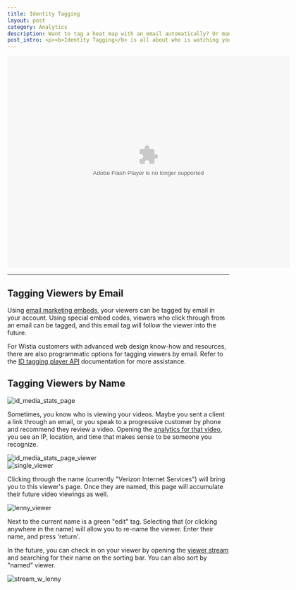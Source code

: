 ```yaml
---
title: Identity Tagging
layout: post
category: Analytics
description: Want to tag a heat map with an email automatically? Or manually enter a name? Learn how here!
post_intro: <p><b>Identity Tagging</b> is all about who is watching your videos, and watching their behavior over time.  Using emails and names, Wistia makes it easy to identify your most engaged viewers.</p>
---
```


<div class="video_embed">
<div id="wistia_36ad88ccb0" class="wistia_embed" style="width:640px;height:480px;" data-video-width="640" data-video-height="480"><object id="wistia_36ad88ccb0_seo" classid="clsid:D27CDB6E-AE6D-11cf-96B8-444553540000" style="display:block;height:480px;position:relative;width:640px;"><param name="movie" value="http://embed.wistia.com/flash/embed_player_v2.0.swf?2012-06-01"></param><param name="allowfullscreen" value="true"></param><param name="allowscriptaccess" value="always"></param><param name="bgcolor" value="#000000"></param><param name="wmode" value="opaque"></param><param name="flashvars" value="customColor=4991C4&hdUrl%5Bheight%5D=960&hdUrl%5Btype%5D=hdflv&hdUrl%5Burl%5D=http%3A%2F%2Fembed.wistia.com%2Fdeliveries%2Ff416273e09d09a93aa1af71b26b136720cc2ebb4.bin&hdUrl%5Bwidth%5D=1280&mediaDuration=26.527&stillUrl=http%3A%2F%2Fembed.wistia.com%2Fdeliveries%2F2f363a7fc2d70d8051a9ace07ff42bece899adb6.jpg%3Fimage_crop_resized%3D640x480&unbufferedSeek=true&videoUrl=http%3A%2F%2Fembed.wistia.com%2Fdeliveries%2Fa68a12b5db766c0ed78d0b7db47d169c46fb6865.bin"></param><embed src="http://embed.wistia.com/flash/embed_player_v2.0.swf?2012-06-01" allowfullscreen="true" allowscriptaccess="always" bgcolor=#000000 flashvars="customColor=4991C4&hdUrl%5Bheight%5D=960&hdUrl%5Btype%5D=hdflv&hdUrl%5Burl%5D=http%3A%2F%2Fembed.wistia.com%2Fdeliveries%2Ff416273e09d09a93aa1af71b26b136720cc2ebb4.bin&hdUrl%5Bwidth%5D=1280&mediaDuration=26.527&stillUrl=http%3A%2F%2Fembed.wistia.com%2Fdeliveries%2F2f363a7fc2d70d8051a9ace07ff42bece899adb6.jpg%3Fimage_crop_resized%3D640x480&unbufferedSeek=true&videoUrl=http%3A%2F%2Fembed.wistia.com%2Fdeliveries%2Fa68a12b5db766c0ed78d0b7db47d169c46fb6865.bin" name="wistia_36ad88ccb0_html" style="display:block;height:100%;position:relative;width:100%;" type="application/x-shockwave-flash" wmode="opaque"></embed></object></div>
<script charset="ISO-8859-1" src="http://fast.wistia.com/static/concat/E-v1.js"></script>
<script>
wistiaEmbed = Wistia.embed("36ad88ccb0", {
  version: "v1",
  videoWidth: 640,
  videoFoam: true,
  videoHeight: 480,
  playerColor: "4991C4"
});
</script>
<script charset="ISO-8859-1" src="http://fast.wistia.com/embed/medias/36ad88ccb0/metadata.js"></script>
</div>

---

## Tagging Viewers by Email

Using [email marketing embeds](/email_marketing.html), your viewers can be tagged by email in your account.  Using special embed codes, viewers who click through from an email can be tagged, and this email tag will follow the viewer into the future.

For Wistia customers with advanced web design know-how and resources, there are also programmatic options for tagging viewers by email.  Refer to the [ID tagging player API](/player-id-tag.html) documentation for more assistance.

## Tagging Viewers by Name

<div class="post_image center"><img src="http://embed.wistia.com/deliveries/6c1f8ce3a1b55fd528903c7fe7c172816a601164.png" alt="id_media_stats_page" /></div>

Sometimes, you know who is viewing your videos.  Maybe you sent a client a link through an email, or you speak to a progressive customer by phone and recommend they review a video.  Opening the [analytics for that video](/media_stats.html), you see an IP, location, and time that makes sense to be someone you recognize.

<div class="post_image center"><img src="http://embed.wistia.com/deliveries/414795a39fb1cfaef24874c56b2355fdb3ad94af.png" alt="id_media_stats_page_viewer" /></div>

<div class="post_image float_right"><img src="http://embed.wistia.com/deliveries/e4342b916b739158f578fe1b545f51eb2670dc3f.png" alt="single_viewer" /></div>

Clicking through the name (currently "Verizon Internet Services") will bring you to this viewer's page.  Once they are named, this page will accumulate their future video viewings as well.

<div class="post_image float_right"><img src="http://embed.wistia.com/deliveries/aec09549631ba0450c630c5c2bcaf5c9bc9fb4bd.png" alt="lenny_viewer" /></div>

Next to the current name is a green "edit" tag.  Selecting that (or clicking anywhere in the name) will allow you to re-name the viewer.  Enter their name, and press 'return'.

In the future, you can check in on your viewer by opening the [viewer stream](/new_analytics#viewer_stream.html) and searching for their name on the sorting bar.  You can also sort by "named" viewer.

<div class="post_image center"><img src="http://embed.wistia.com/deliveries/9624d8a4e4b3c484c72d04bfa2bde57b89813437.png" alt="stream_w_lenny" /></div>

